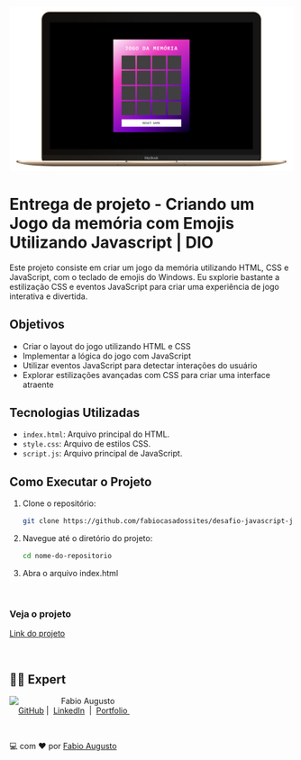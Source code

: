 ![Imagem do projeto](./src/img/projeto.png)

# Entrega de projeto - Criando um Jogo da memória com Emojis Utilizando Javascript | DIO

Este projeto consiste em criar um jogo da memória utilizando HTML, CSS e JavaScript, com o teclado de emojis do Windows. Eu sxplorie bastante a estilização CSS e eventos JavaScript para criar uma experiência de jogo interativa e divertida.

## Objetivos

- Criar o layout do jogo utilizando HTML e CSS
- Implementar a lógica do jogo com JavaScript
- Utilizar eventos JavaScript para detectar interações do usuário
- Explorar estilizações avançadas com CSS para criar uma interface atraente

## Tecnologias Utilizadas

- `index.html`: Arquivo principal do HTML.
- `style.css`: Arquivo de estilos CSS.
- `script.js`: Arquivo principal de JavaScript.

## Como Executar o Projeto

1. Clone o repositório:

   ```bash
   git clone https://github.com/fabiocasadossites/desafio-javascript-jogoDaMemoria-dio.git
   ```

2. Navegue até o diretório do projeto:

   ```bash
   cd nome-do-repositorio
   ```

3. Abra o arquivo index.html

<br>

### Veja o projeto

[Link do projeto](https://fabiocasadossites.github.io/desafio-javascript-jogoDaMemoria-dio/)

<br>

## 👨‍💻 Expert

<p>
    <img 
      align=left 
      margin=10 
      width=80 
      src="https://avatars.githubusercontent.com/u/44373172"
    />
    <p>&nbsp&nbsp&nbspFabio Augusto<br>
    &nbsp&nbsp&nbsp
    <a href="https://github.com/fabiocasadossites">
    GitHub</a>&nbsp;|&nbsp;
    <a href="https://www.linkedin.com/in/fabioasa/">LinkedIn</a>
&nbsp;|&nbsp;
    <a href="https://www.fabioaugusto.dev/">
    Portfolio </a>
&nbsp;&nbsp;</p>
</p>
<br/>
<p>

💻 com ❤️ por [Fabio Augusto](https://github.com/fabiocasadossites)

